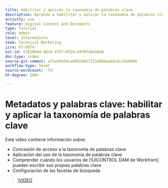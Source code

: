 ```yaml
---
title: Habilitar y aplicar la taxonomía de palabras clave
description: Aprenda a habilitar y aplicar la taxonomía de palabras clave, así los usuarios pueden introducir sus propias palabras clave y configurar las facetas de búsqueda en [!UICONTROL DAM de Workfront].
activity: use
feature: Digital Content and Documents
type: Tutorial
role: Admin
level: Intermediate
team: Technical Marketing
jira: KT-8974
exl-id: 57818b8d-46c8-476f-8f29-d4f0f4bb10e0
doc-type: video
source-git-commit: a25a49e59ca483246271214886ea4dc9c10e8d66
workflow-type: tm+mt
source-wordcount: '71'
ht-degree: 100%

---
```


# Metadatos y palabras clave: habilitar y aplicar la taxonomía de palabras clave

Este vídeo contiene información sobre:

* Concesión de acceso a la taxonomía de palabras clave
* Aplicación del uso de la taxonomía de palabras clave
* Comprender cuándo los usuarios de [!UICONTROL DAM de Workfront] pueden escribir sus propias palabras clave
* Configuración de las facetas de búsqueda

>[!VIDEO](https://video.tv.adobe.com/v/335237/?quality=12&learn=on)
